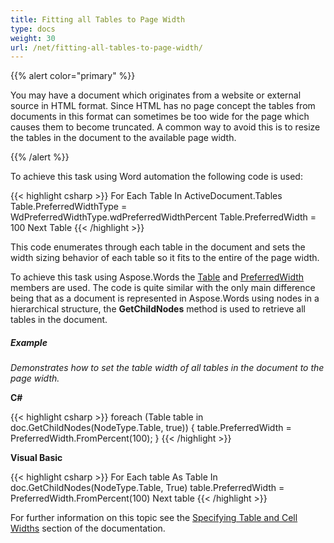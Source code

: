```yaml
---
title: Fitting all Tables to Page Width
type: docs
weight: 30
url: /net/fitting-all-tables-to-page-width/
---
```


{{% alert color="primary" %}} 

You may have a document which originates from a website or external source in HTML format. Since HTML has no page concept the tables from documents in this format can sometimes be too wide for the page which causes them to become truncated. A common way to avoid this is to resize the tables in the document to the available page width.

{{% /alert %}} 

To achieve this task using Word automation the following code is used:

{{< highlight csharp >}}
For Each Table In ActiveDocument.Tables
    Table.PreferredWidthType = WdPreferredWidthType.wdPreferredWidthPercent
    Table.PreferredWidth = 100
 Next Table
{{< /highlight >}}

This code enumerates through each table in the document and sets the width sizing behavior of each table so it fits to the entire of the page width.

To achieve this task using Aspose.Words the [Table](/pages/createpage.action?spaceKey=wordsnet&title=Table+Class&linkCreation=true&fromPageId=2589028) and [PreferredWidth](/pages/createpage.action?spaceKey=wordsnet&title=PreferredWidth+Property&linkCreation=true&fromPageId=2589028) members are used. The code is quite similar with the only main difference being that as a document is represented in Aspose.Words using nodes in a hierarchical structure, the **GetChildNodes** method is used to retrieve all tables in the document.
##### **Example**
*Demonstrates how to set the table width of all tables in the document to the page width.*

**C#**

{{< highlight csharp >}}
foreach (Table table in doc.GetChildNodes(NodeType.Table, true))
{
    table.PreferredWidth = PreferredWidth.FromPercent(100);
}
{{< /highlight >}}

**Visual Basic**

{{< highlight csharp >}}
For Each table As Table In doc.GetChildNodes(NodeType.Table, True)
	table.PreferredWidth = PreferredWidth.FromPercent(100)
Next table
{{< /highlight >}}

For further information on this topic see the [Specifying Table and Cell Widths](/pages/createpage.action?spaceKey=wordsnet&title=Specifying+Table+and+Cell+Widths&linkCreation=true&fromPageId=2589028) section of the documentation.
